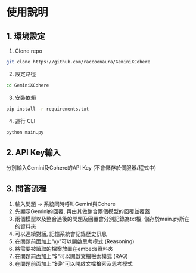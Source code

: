 # 使用說明
## 1. 環境設定
1. Clone repo
```bash
git clone https://github.com/raccoonaura/GeminiXCohere
```
2. 設定路徑
```bash
cd GeminiXCohere
```
3. 安裝依賴
```bash
pip install -r requirements.txt
```
4. 運行 CLI
```bash
python main.py
```
## 2. API Key輸入
分別輸入Gemini及Cohere的API Key (不會儲存於伺服器/程式中)
## 3. 問答流程
1. 輸入問題 → 系統同時呼叫Gemini與Cohere
2. 先顯示Gemini的回覆, 再由其做整合兩個模型的回覆並覆蓋
3. 兩個模型以及整合過後的問題及回覆會分別記錄為txt檔, 儲存於main.py所在的資料夾
4. 可以連續對話, 記憶系統會記錄歷史訊息
5. 在問題前面加上"@"可以開啟思考模式 (Reasoning)
6. 將需要被讀取的檔案放置在embeds資料夾
7. 在問題前面加上"$"可以開啟文檔檢索模式 (RAG)
8. 在問題前面加上"$@"可以開啟文檔檢索及思考模式